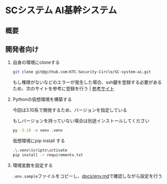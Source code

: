 # SCシステム AI基幹システム

## 概要

## 開発者向け

1. 自身の環境にcloneする

    ```bash
    git clone git@github.com:KTC-Security-Circle/SC-system-ai.git
    ```

    もし権限がないなどのエラーが発生した場合、ssh鍵を登録する必要があるため、次のサイトを参考に登録を行う | [参考サイト](https://qiita.com/shizuma/items/2b2f873a0034839e47ce)

2. Pythonの仮想環境を構築する
    
    今回は3.10系で開発するため、バージョンを指定している

    もしバージョンを持っていない場合は別途インストールしてください

    ```bash
    py -3.10 -m venv .venv
    ```

    仮想環境にpip install する

    ```bash
    .\.venv\Scripts\activate
    pip install -r requirements.txt
    ```

3. 環境変数を設定する
   
   `.env.sample`ファイルをコピーし、[docs/env.md](docs/env.md)で確認しながら設定を行う
